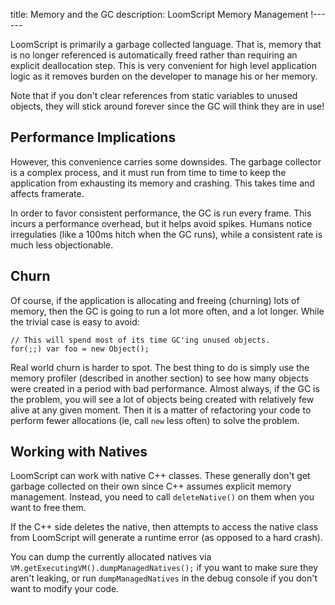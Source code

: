 title: Memory and the GC
description: LoomScript Memory Management
!------

LoomScript is primarily a garbage collected language. That is, memory that is no longer referenced is automatically freed rather than requiring an explicit deallocation step. This is very convenient for high level application logic as it removes burden on the developer to manage his or her memory.

Note that if you don't clear references from static variables to unused objects, they will stick around forever since the GC will think they are in use!

## Performance Implications

However, this convenience carries some downsides. The garbage collector is a complex process, and it must run from time to time to keep the application from exhausting its memory and crashing. This takes time and affects framerate.

In order to favor consistent performance, the GC is run every frame. This incurs a performance overhead, but it helps avoid spikes. Humans notice irregulaties (like a 100ms hitch when the GC runs), while a consistent rate is much less objectionable.

## Churn

Of course, if the application is allocating and freeing (churning) lots of memory, then the GC is going to run a lot more often, and a lot longer. While the trivial case is easy to avoid:

~~~
// This will spend most of its time GC'ing unused objects.
for(;;) var foo = new Object();
~~~

Real world churn is harder to spot. The best thing to do is simply use the memory profiler (described in another section) to see how many objects were created in a period with bad performance. Almost always, if the GC is the problem, you will see a lot of objects being created with relatively few alive at any given moment. Then it is a matter of refactoring your code to perform fewer allocations (ie, call `new` less often) to solve the problem.

## Working with Natives

LoomScript can work with native C++ classes. These generally don't get garbage collected on their own since C++ assumes explicit memory management. Instead, you need to call `deleteNative()` on them when you want to free them.

If the C++ side deletes the native, then attempts to access the native class from LoomScript will generate a runtime error (as opposed to a hard crash).

You can dump the currently allocated natives via `VM.getExecutingVM().dumpManagedNatives();` if you want to make sure they aren't leaking, or run `dumpManagedNatives` in the debug console if you don't want to modify your code.